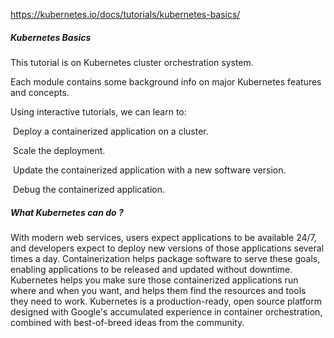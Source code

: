 https://kubernetes.io/docs/tutorials/kubernetes-basics/

##### Kubernetes Basics

This tutorial is on Kubernetes cluster orchestration system.

Each module contains some background info on major Kubernetes features and concepts.

Using interactive tutorials, we can learn to:

​	Deploy a containerized application on a cluster.

​	Scale the deployment.

​	Update the containerized application with a new software version.

​	Debug the containerized application.

##### What Kubernetes can do ?

With modern web services, users expect applications to be available 24/7, and developers expect to deploy new versions of those applications several times a day. Containerization helps package software to serve these goals, enabling applications to be released and updated without downtime. Kubernetes helps you make sure those containerized applications run where and when you want, and helps them find the resources and tools they need to work. Kubernetes is a production-ready, open source platform designed with Google's accumulated experience in container orchestration, combined with best-of-breed ideas from the community.



